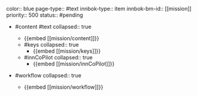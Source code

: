 color:: blue
page-type:: #text
innbok-type:: item
innbok-bm-id:: [[mission]]
priority:: 500
status:: #pending

- #content #text
  collapsed:: true
	- {{embed [[mission/content]]}}
  - #keys
    collapsed:: true
	  - {{embed [[mission/keys]]}}
  - #innCoPilot
    collapsed:: true
	  - {{embed [[mission/innCoPilot]]}}

- #workflow
  collapsed:: true
	- {{embed [[mission/workflow]]}}

